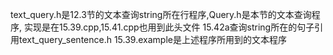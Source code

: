 text_query.h是12.3节的文本查询string所在行程序,Query.h是本节的文本查询程序,
实现是在15.39.cpp,15.41.cpp也用到此头文件
15.42a查询string所在的句子引用text_query_sentence.h
15.39.example是上述程序所用到的文本程序
